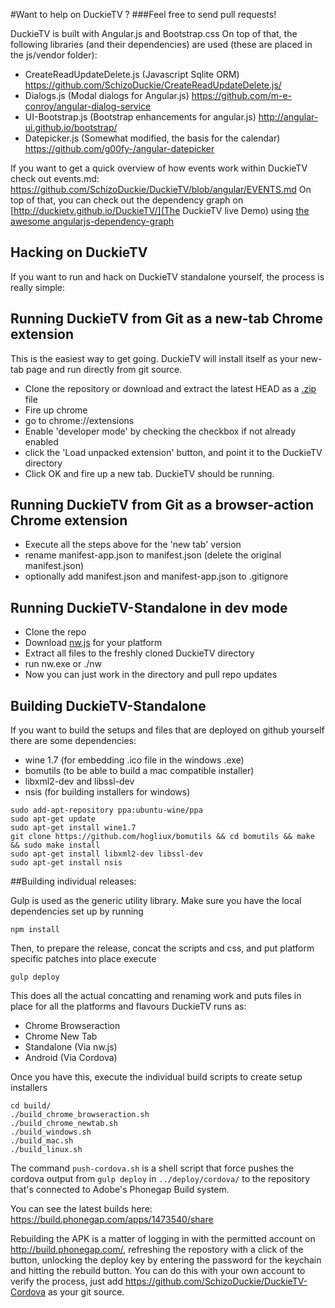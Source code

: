 #Want to help on DuckieTV ? 
###Feel free to send pull requests!

DuckieTV is built with Angular.js and Bootstrap.css
On top of that, the following libraries (and their dependencies) are used (these are placed in the js/vendor folder):

- CreateReadUpdateDelete.js (Javascript Sqlite ORM) https://github.com/SchizoDuckie/CreateReadUpdateDelete.js/
- Dialogs.js (Modal dialogs for Angular.js) https://github.com/m-e-conroy/angular-dialog-service
- UI-Bootstrap.js (Bootstrap enhancements for angular.js) http://angular-ui.github.io/bootstrap/
- Datepicker.js (Somewhat modified, the basis for the calendar) https://github.com/g00fy-/angular-datepicker

If you want to get a quick overview of how events work within DuckieTV check out events.md:
https://github.com/SchizoDuckie/DuckieTV/blob/angular/EVENTS.md
On top of that, you can check out the dependency graph on [http://duckietv.github.io/DuckieTV/](The DuckieTV live Demo) using [the awesome angularjs-dependency-graph](https://chrome.google.com/webstore/detail/angularjs-dependency-grap/gghbihjmlhobaiedlbhcaellinkmlogj)

## Hacking on DuckieTV

If you want to run and hack on DuckieTV standalone yourself, the process is really simple:

## Running DuckieTV from Git as a new-tab Chrome extension
This is the easiest way to get going. DuckieTV will install itself as your new-tab page and run directly from git source.

- Clone the repository or download and extract the latest HEAD as a [.zip](https://github.com/SchizoDuckie/DuckieTV/archive/angular.zip) file
- Fire up chrome
- go to chrome://extensions
- Enable 'developer mode' by checking the checkbox if not already enabled
- click the 'Load unpacked extension' button, and point it to the DuckieTV directory
- Click OK and fire up a new tab. DuckieTV should be running.

## Running DuckieTV from Git as a browser-action Chrome extension

- Execute all the steps above for the 'new tab' version
- rename manifest-app.json to manifest.json (delete the original manifest.json)
- optionally add manifest.json and manifest-app.json to .gitignore

## Running DuckieTV-Standalone in dev mode

- Clone the repo
- Download [nw.js](http://nwjs.io/) for your platform
- Extract all files to the freshly cloned DuckieTV directory
- run nw.exe or ./nw
- Now you can just work in the directory and pull repo updates


## Building DuckieTV-Standalone

If you want to build the setups and files that are deployed on github yourself there are some dependencies:

- wine 1.7 (for embedding .ico file in the windows .exe)
- bomutils (to be able to build a mac compatible installer)
- libxml2-dev and libssl-dev
- nsis (for building installers for windows)

```
sudo add-apt-repository ppa:ubuntu-wine/ppa
sudo apt-get update
sudo apt-get install wine1.7 
git clone https://github.com/hogliux/bomutils && cd bomutils && make && sudo make install
sudo apt-get install libxml2-dev libssl-dev
sudo apt-get install nsis
```

##Building individual releases:

Gulp is used as the generic utility library. Make sure you have the local dependencies set up by running

``npm install``

Then, to prepare the release, concat the scripts and css, and put platform specific patches into place execute

``gulp deploy``

This does all the actual concatting and renaming work and puts files in place for all the platforms and flavours DuckieTV runs as:

- Chrome Browseraction
- Chrome New Tab
- Standalone (Via nw.js)
- Android (Via Cordova)

Once you have this, execute the individual build scripts to create setup installers

```
cd build/
./build_chrome_browseraction.sh
./build_chrome_newtab.sh
./build_windows.sh
./build_mac.sh
./build_linux.sh
```

The command ```push-cordova.sh``` is a shell script that force pushes the cordova output from ```gulp deploy``` in ```../deploy/cordova/``` to the repository that's connected to Adobe's Phonegap Build system.

You can see the latest builds here:
https://build.phonegap.com/apps/1473540/share

Rebuilding the APK is a matter of logging in with the permitted account on http://build.phonegap.com/, refreshing the repostory with a click of the button, unlocking the deploy key by entering the password for the keychain and hitting the rebuild button. You can do this with your own account to verify the process, just add https://github.com/SchizoDuckie/DuckieTV-Cordova as your git source.
